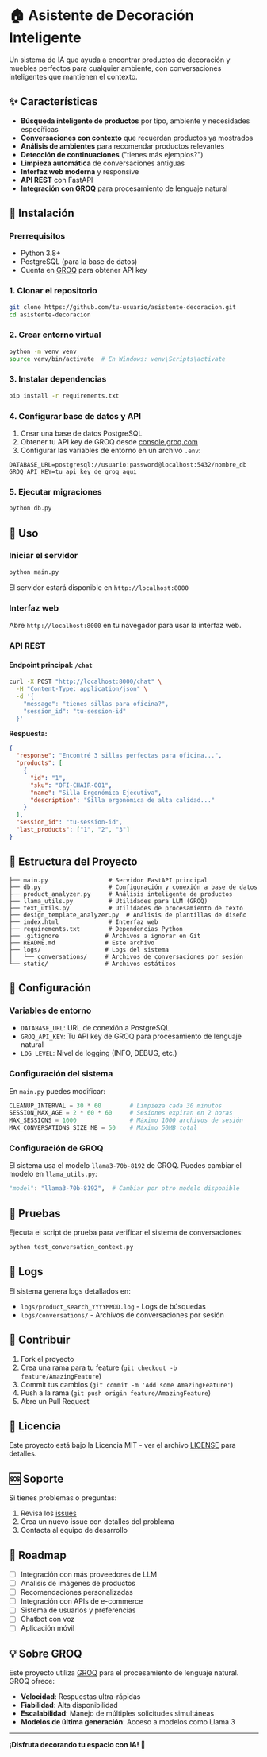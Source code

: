 # 🏠 Asistente de Decoración Inteligente

Un sistema de IA que ayuda a encontrar productos de decoración y muebles perfectos para cualquier ambiente, con conversaciones inteligentes que mantienen el contexto.

## ✨ Características

- **Búsqueda inteligente de productos** por tipo, ambiente y necesidades específicas
- **Conversaciones con contexto** que recuerdan productos ya mostrados
- **Análisis de ambientes** para recomendar productos relevantes
- **Detección de continuaciones** ("tienes más ejemplos?")
- **Limpieza automática** de conversaciones antiguas
- **Interfaz web moderna** y responsive
- **API REST** con FastAPI
- **Integración con GROQ** para procesamiento de lenguaje natural

## 🚀 Instalación

### Prerrequisitos

- Python 3.8+
- PostgreSQL (para la base de datos)
- Cuenta en [GROQ](https://console.groq.com/) para obtener API key

### 1. Clonar el repositorio

```bash
git clone https://github.com/tu-usuario/asistente-decoracion.git
cd asistente-decoracion
```

### 2. Crear entorno virtual

```bash
python -m venv venv
source venv/bin/activate  # En Windows: venv\Scripts\activate
```

### 3. Instalar dependencias

```bash
pip install -r requirements.txt
```

### 4. Configurar base de datos y API

1. Crear una base de datos PostgreSQL
2. Obtener tu API key de GROQ desde [console.groq.com](https://console.groq.com/)
3. Configurar las variables de entorno en un archivo `.env`:

```env
DATABASE_URL=postgresql://usuario:password@localhost:5432/nombre_db
GROQ_API_KEY=tu_api_key_de_groq_aqui
```

### 5. Ejecutar migraciones

```bash
python db.py
```

## 🎯 Uso

### Iniciar el servidor

```bash
python main.py
```

El servidor estará disponible en `http://localhost:8000`

### Interfaz web

Abre `http://localhost:8000` en tu navegador para usar la interfaz web.

### API REST

#### Endpoint principal: `/chat`

```bash
curl -X POST "http://localhost:8000/chat" \
  -H "Content-Type: application/json" \
  -d '{
    "message": "tienes sillas para oficina?",
    "session_id": "tu-session-id"
  }'
```

**Respuesta:**
```json
{
  "response": "Encontré 3 sillas perfectas para oficina...",
  "products": [
    {
      "id": "1",
      "sku": "OFI-CHAIR-001",
      "name": "Silla Ergonómica Ejecutiva",
      "description": "Silla ergonómica de alta calidad..."
    }
  ],
  "session_id": "tu-session-id",
  "last_products": ["1", "2", "3"]
}
```

## 📁 Estructura del Proyecto

```
├── main.py                 # Servidor FastAPI principal
├── db.py                   # Configuración y conexión a base de datos
├── product_analyzer.py     # Análisis inteligente de productos
├── llama_utils.py          # Utilidades para LLM (GROQ)
├── text_utils.py           # Utilidades de procesamiento de texto
├── design_template_analyzer.py  # Análisis de plantillas de diseño
├── index.html              # Interfaz web
├── requirements.txt        # Dependencias Python
├── .gitignore             # Archivos a ignorar en Git
├── README.md              # Este archivo
├── logs/                  # Logs del sistema
│   └── conversations/     # Archivos de conversaciones por sesión
└── static/                # Archivos estáticos
```

## 🔧 Configuración

### Variables de entorno

- `DATABASE_URL`: URL de conexión a PostgreSQL
- `GROQ_API_KEY`: Tu API key de GROQ para procesamiento de lenguaje natural
- `LOG_LEVEL`: Nivel de logging (INFO, DEBUG, etc.)

### Configuración del sistema

En `main.py` puedes modificar:

```python
CLEANUP_INTERVAL = 30 * 60        # Limpieza cada 30 minutos
SESSION_MAX_AGE = 2 * 60 * 60     # Sesiones expiran en 2 horas
MAX_SESSIONS = 1000               # Máximo 1000 archivos de sesión
MAX_CONVERSATIONS_SIZE_MB = 50    # Máximo 50MB total
```

### Configuración de GROQ

El sistema usa el modelo `llama3-70b-8192` de GROQ. Puedes cambiar el modelo en `llama_utils.py`:

```python
"model": "llama3-70b-8192",  # Cambiar por otro modelo disponible
```

## 🧪 Pruebas

Ejecuta el script de prueba para verificar el sistema de conversaciones:

```bash
python test_conversation_context.py
```

## 📝 Logs

El sistema genera logs detallados en:
- `logs/product_search_YYYYMMDD.log` - Logs de búsquedas
- `logs/conversations/` - Archivos de conversaciones por sesión

## 🤝 Contribuir

1. Fork el proyecto
2. Crea una rama para tu feature (`git checkout -b feature/AmazingFeature`)
3. Commit tus cambios (`git commit -m 'Add some AmazingFeature'`)
4. Push a la rama (`git push origin feature/AmazingFeature`)
5. Abre un Pull Request

## 📄 Licencia

Este proyecto está bajo la Licencia MIT - ver el archivo [LICENSE](LICENSE) para detalles.

## 🆘 Soporte

Si tienes problemas o preguntas:

1. Revisa los [issues](https://github.com/tu-usuario/asistente-decoracion/issues)
2. Crea un nuevo issue con detalles del problema
3. Contacta al equipo de desarrollo

## 🚀 Roadmap

- [ ] Integración con más proveedores de LLM
- [ ] Análisis de imágenes de productos
- [ ] Recomendaciones personalizadas
- [ ] Integración con APIs de e-commerce
- [ ] Sistema de usuarios y preferencias
- [ ] Chatbot con voz
- [ ] Aplicación móvil

## 💡 Sobre GROQ

Este proyecto utiliza [GROQ](https://groq.com/) para el procesamiento de lenguaje natural. GROQ ofrece:
- **Velocidad**: Respuestas ultra-rápidas
- **Fiabilidad**: Alta disponibilidad
- **Escalabilidad**: Manejo de múltiples solicitudes simultáneas
- **Modelos de última generación**: Acceso a modelos como Llama 3

---

**¡Disfruta decorando tu espacio con IA! 🎨** 